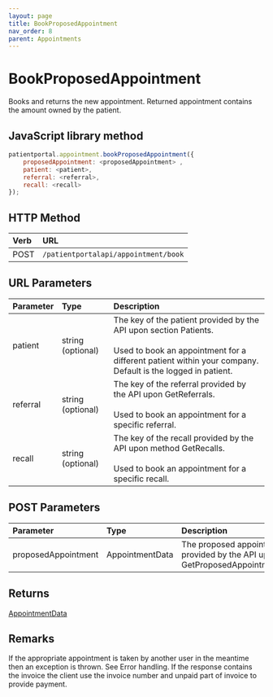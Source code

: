 ```yaml
---
layout: page
title: BookProposedAppointment
nav_order: 8
parent: Appointments
---
```


# BookProposedAppointment

Books and returns the new appointment. Returned appointment contains the amount owned by the patient.

## JavaScript library method

```javascript
patientportal.appointment.bookProposedAppointment({
    proposedAppointment: <proposedAppointment> ,
    patient: <patient>,
    referral: <referral>,
    recall: <recall>
});
```

## HTTP Method

| Verb | URL                                               |
|:-----|:--------------------------------------------------|
| POST | `/patientportalapi/appointment/book` |

## URL Parameters

| Parameter | Type   | Description                                                 |
|:----------|:-------|:------------------------------------------------------------|
| patient | string (optional) | The key of the patient provided by the API upon section Patients.<br><br>Used to book an appointment for a different patient within your company. Default is the logged in patient. |
| referral | string (optional) | The key of the referral provided by the API upon GetReferrals.<br><br>Used to book an appointment for a specific referral. |
| recall | string (optional) | The key of the recall provided by the API upon method GetRecalls.<br><br>Used to book an appointment for a specific recall. |

## POST Parameters

| Parameter | Type   | Description                                                 |
|:----------|:-------|:------------------------------------------------------------|
| proposedAppointment | AppointmentData | The proposed appointment provided by the API upon GetProposedAppointments. |

## Returns

[AppointmentData](../objects-and-data-types/appointmentdata)

## Remarks

If the appropriate appointment is taken by another user in the meantime then an exception is thrown. See Error handling. If the response contains the invoice the client use the invoice number and unpaid part of invoice to provide payment.
